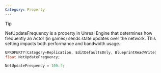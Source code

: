 ```yaml
---
Category: Property
---
```


> [!tip]
> NetUpdateFrequency is a property in Unreal Engine that determines how frequently an Actor (in games) sends state updates over the network. This setting impacts both performance and bandwidth usage.


```cpp title:header
UPROPERTY(Category=Replication, EditDefaultsOnly, BlueprintReadWrite) 
float NetUpdateFrequency;
```

```cpp title:cpp
NetUpdateFrequency = 100.f;
```

